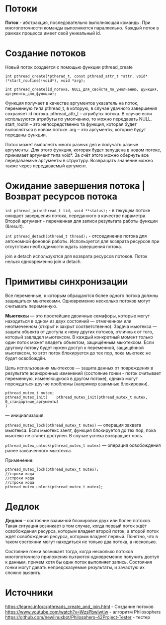 # Потоки

**Поток** - абстракция, последовательно выполняющая команды. При многопоточности команды выполняются параллельно. Каждый поток в рамках процесса имеет свой уникальный id.


# Создание потоков
Новый поток создаётся с помощью функции pthread_create
```
int pthread_create(*ptherad_t, const pthread_attr_t *attr, void* (*start_routine)(void*), void *arg);
```

```
int pthread_create(id_потока, NULL_для_свойств_по_умолчанию, функция, аргументы_для_функции);
```
Функция получает в качестве аргументов указатель на поток, переменную типа pthread_t, в которую, в случае удачного завершения сохраняет id потока. pthread_attr_t – атрибуты потока. В случае если используются атрибуты по умолчанию, то можно передавать NULL. start_routin – это непосредственно та функция, которая будет выполняться в новом потоке. arg – это аргументы, которые будут переданы функции.

Поток может выполнять много разных дел и получать разные аргументы. Для этого функция, которая будет запущена в новом потоке, принимает аргумент типа void*. За счёт этого можно обернуть все передаваемые аргументы в структуру. Возвращать значение можно также через передаваемый аргумент.

# Ожидание завершения потока | Возврат ресурсов потока

`int pthread_join(thread_t tid, void **status);` - в текущем потоке ожидает завершения потока, переданного в качестве параметра. Второй аргумент - переменная для записи результата работы функции (&result). 

`int pthread_detach(pthread_t thread);` - отсоединение потока для автономной фоновой работы. Используется для возврата ресурсов при отсутствии необходимости ждать завершения потока.

join и detach используются для возврата ресурсов потоков. Поток нельзя одновременно join и detach.

# Примитивы синхронизации

Все переменные, к которым обращаются более одного потока должны защищаться мьютексами. Одновременно несколько потоков могут считывать переменную.

**Мьютексы** — это простейшие двоичные семафоры, которые могут находиться в одном из двух состояний — отмеченном или неотмеченном (открыт и закрыт соответственно). Задача мьютекса — защита объекта от доступа к нему других потоков, отличных от того, который завладел мьютексом. В каждый конкретный момент только один поток может владеть объектом, защищённым мьютексом. Если другому потоку будет нужен доступ к переменной, защищённой мьютексом, то этот поток блокируется до тех пор, пока мьютекс не будет освобождён.

Цель использования мьютексов — защита данных от повреждения в результате асинхронных изменений (состояние гонки - поток считывает переменную, изменяющуюся в другом потоке), однако могут порождаться другие проблемы (например взаимные блокировки).

```
pthread_mutex_t mutex;
pthread_mutex_init(    pthread_mutex_init(pthread_mutex_t mutex, 0_стандартные_аргументы)
)
```
 — инициализация.

`pthread_mutex_lock(pthread_mutex_t mutex)` — операция захвата мьютекса. Если мьютекс занят, функция блокируется до тех пор, пока мьютекс не станет доступен. В случае успеха возвращает ноль.

`pthread_mutex_unlock(pthread_mutex_t mutex)` — операция освобождения ранее захваченного мьютекса.

Применение:
```
pthread_mutex_lock(pthread_mutex_t mutex);
//строки кода
//строки кода
//строки кода
pthread_mutex_unlock(pthread_mutex_t mutex);
```

# Дедлок    

**Дедлок** – состояние взаимной блокировки двух или более потоков. Такая ситуация возникает в том случае, когда первый поток ждёт освобождения ресурса, которым владеет второй поток, а второй поток ждёт освобождения ресурса, которым владеет первый. Понятно, что в таком состоянии могут находиться не только два потока, а несколько.

Состояние гонки возникает тогда, когда несколько потоков многопоточного приложения пытаются одновременно получить доступ к данным, причем хотя бы один поток выполняет запись. Состояния гонки могут давать непредсказуемые результаты, и зачастую их сложно выявить.

# Источники 

https://learnc.info/c/pthreads_create_and_join.html - Создание потоков
https://www.youtube.com/watch?v=WzsPbwIwtiw - алгоритм Philosophers
https://github.com/newlinuxbot/Philosphers-42Project-Tester - тестер
